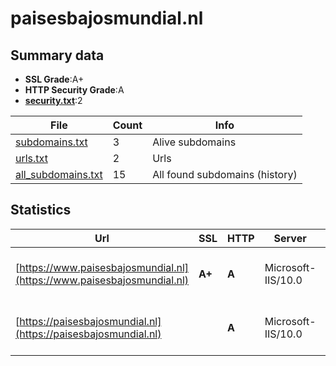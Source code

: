 

# paisesbajosmundial.nl
## Summary data


 - **SSL Grade**:A+
 - **HTTP Security Grade**:A
 - **[security.txt](https://www.digitaleoverheid.nl/nieuws/standaard-security-txt-nu-verplicht-voor-overheid/)**:2


| File       | Count | Info |
|------------|-------|------|
|[subdomains.txt](/data/paisesbajosmundial.nl/subdomains.txt)|3|Alive subdomains|
|[urls.txt](/data/paisesbajosmundial.nl/urls.txt)|2|Urls|
|[all_subdomains.txt](/data/paisesbajosmundial.nl/all_subdomains.txt)|15|All found subdomains (history)|


## Statistics


| Url | SSL | HTTP | Server | Cookie | HSTS | CORS | CTO | CSP | XFO | XXP | RP |FP| Tech |Title |
|--------|-------|-------|------|------|------|------|------|------|------|------|------|------|------|------|
|[https://www.paisesbajosmundial.nl](https://www.paisesbajosmundial.nl)| **A+**| **A**|Microsoft-IIS/10.0| |:white_check_mark: | | | :white_check_mark:| :white_check_mark: | | :white_check_mark: | |HSTS IIS:10.0 Windows Server|Document Moved|
|[https://paisesbajosmundial.nl](https://paisesbajosmundial.nl)| | **A**|Microsoft-IIS/10.0| |:white_check_mark: | | | :white_check_mark:| :white_check_mark: | | :white_check_mark: | |HSTS IIS:10.0 Windows Server|Document Moved|


